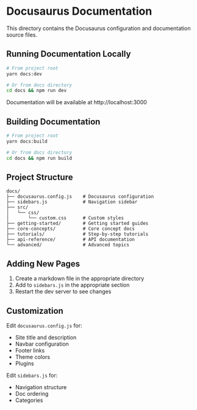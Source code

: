 # Docusaurus Documentation

This directory contains the Docusaurus configuration and documentation source files.

## Running Documentation Locally

```bash
# From project root
yarn docs:dev

# Or from docs directory
cd docs && npm run dev
```

Documentation will be available at http://localhost:3000

## Building Documentation

```bash
# From project root
yarn docs:build

# Or from docs directory
cd docs && npm run build
```

## Project Structure

```
docs/
├── docusaurus.config.js    # Docusaurus configuration
├── sidebars.js             # Navigation sidebar
├── src/
│   └── css/
│       └── custom.css      # Custom styles
├── getting-started/        # Getting started guides
├── core-concepts/          # Core concept docs
├── tutorials/              # Step-by-step tutorials
├── api-reference/          # API documentation
└── advanced/               # Advanced topics
```

## Adding New Pages

1. Create a markdown file in the appropriate directory
2. Add to `sidebars.js` in the appropriate section
3. Restart the dev server to see changes

## Customization

Edit `docusaurus.config.js` for:
- Site title and description
- Navbar configuration
- Footer links
- Theme colors
- Plugins

Edit `sidebars.js` for:
- Navigation structure
- Doc ordering
- Categories

